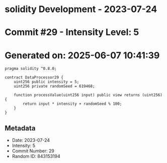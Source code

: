 ﻿# solidity Development - 2023-07-24
# Commit #29 - Intensity Level: 5
# Generated on: 2025-06-07 10:41:39
```solidity
pragma solidity ^0.8.0;

contract DataProcessor29 {
    uint256 public intensity = 5;
    uint256 private randomSeed = 619468;

    function processValue(uint256 input) public view returns (uint256) {
        return input * intensity + randomSeed % 100;
    }
}
```
## Metadata
- Date: 2023-07-24
- Intensity: 5
- Commit Number: 29
- Random ID: 843153194
